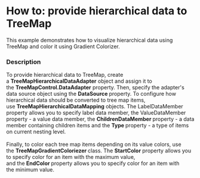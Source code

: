 # How to: provide hierarchical data to TreeMap


This example demonstrates how to visualize hierarchical data using TreeMap and color it using Gradient Colorizer.


<h3>Description</h3>

<p>To provide hierarchical data to TreeMap, create a&nbsp;<strong>TreeMapHierarchicalDataAdapter</strong>&nbsp;object and assign it to the&nbsp;<strong>TreeMapControl.DataAdapter</strong>&nbsp;property. Then, specify the adapter's data source object using the&nbsp;<strong>DataSource&nbsp;</strong>property. To configure how hierarchical data should be converted to tree map items, use&nbsp;<strong>TreeMapHierarchicalDataMapping</strong>&nbsp;objects. The LabelDataMember property allows you to specify label data member, the ValueDataMember property -&nbsp;a value data member, the&nbsp;<strong>ChildrenDataMember&nbsp;</strong>property&nbsp;-&nbsp;a data member containing children items and the&nbsp;<strong>Type&nbsp;</strong>property - a type of items on current nesting level.<br><br>Finally, to color each tree map items depending on its value&nbsp;colors, use the&nbsp;<strong>TreeMapGradientColoriezer&nbsp;</strong>class. The&nbsp;<strong>StartColor</strong>&nbsp;property allows you to specify color for an item with the maximum value, and&nbsp;the&nbsp;<strong>EndColor&nbsp;</strong>property&nbsp;allows you to specify color for an item with the&nbsp;minimum&nbsp;value.</p>

<br/>


